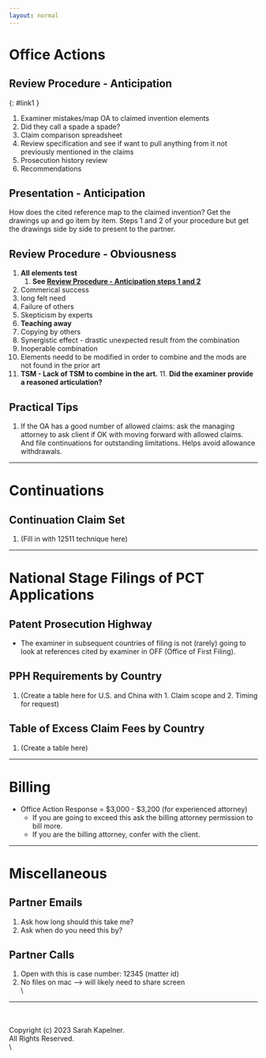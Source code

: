 ```yaml
---
layout: normal
---
```


# Office Actions

## Review Procedure - Anticipation
{: #link1 }

1.  Examiner mistakes/map OA to claimed invention elements
2.  Did they call a spade a spade?
3.  Claim comparison spreadsheet
4.  Review specification and see if want to pull anything from it not previously mentioned in the claims
5.  Prosecution history review
6.  Recommendations

## Presentation - Anticipation

How does the cited reference map to the claimed invention? Get the drawings up and go item by item. Steps 1 and 2 of your procedure but get the drawings side by side to present to the partner.

## Review Procedure - Obviousness

1. **All elements test**
    1. **See [Review Procedure - Anticipation steps 1 and 2](#link1)**
2. Commerical success
3. long felt need
4. Failure of others
5. Skepticism by experts
6. **Teaching away**
7. Copying by others
8. Synergistic effect - drastic unexpected result from the combination
9. Inoperable combination
10. Elements needd to be modified in order to combine and the mods are not found in the prior art
11. **TSM - Lack of TSM to combine in the art.**
    11. **Did the examiner provide a reasoned articulation?**

## Practical Tips

1. If the OA has a good number of allowed claims: ask the managing attorney to ask client if OK with moving forward with allowed claims. And file continuations for outstanding limitations. Helps avoid allowance withdrawals.

***

# Continuations

## Continuation Claim Set
1. (Fill in with 12511 technique here)

***

# National Stage Filings of PCT Applications

## Patent Prosecution Highway
- The examiner in subsequent countries of filing is not (rarely) going to look at references cited by examiner in OFF (Office of First Filing).

## PPH Requirements by Country
1. (Create a table here for U.S. and China with 1. Claim scope and 2. Timing for request)

## Table of Excess Claim Fees by Country
1. (Create a table here)

***

# Billing
- Office Action Response = $3,000 - $3,200 (for experienced attorney)
    - If you are going to exceed this ask the billing attorney permission to bill more.
    - If you are the billing attorney, confer with the client.

***

# Miscellaneous

## Partner Emails

1. Ask how long should this take me?
2. Ask when do you need this by?

## Partner Calls

1. Open with this is case number: 12345 (matter id)
2. No files on mac --> will likely need to share screen
 \
 \
***
 \
 \
Copyright (c) 2023 Sarah Kapelner.\
All Rights Reserved.
 \
 \